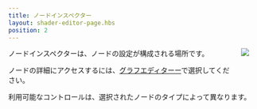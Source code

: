```yaml
---
title: ノードインスペクター
layout: shader-editor-page.hbs
position: 2
---
```


<img loading="lazy" src="/images/shader-editor/inspector-pane-node.png" style="float: right; padding: 20px; padding-top: 0px;">

ノードインスペクターは、ノードの設定が構成される場所です。

ノードの詳細にアクセスするには、[グラフエディターー][6]で選択してください。

利用可能なコントロールは、選択されたノードのタイプによって異なります。

[6]: /shader-editor/window-layout/graph-editor
